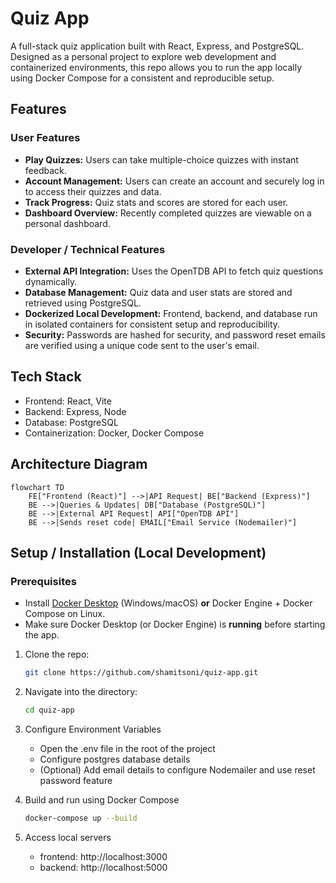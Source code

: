 # Quiz App

A full-stack quiz application built with React, Express, and PostgreSQL. Designed as a personal project to explore web development and containerized environments, this repo allows you to run the app locally using Docker Compose for a consistent and reproducible setup.

## Features

### User Features
- **Play Quizzes:** Users can take multiple-choice quizzes with instant feedback.
- **Account Management:** Users can create an account and securely log in to access their quizzes and data.
- **Track Progress:** Quiz stats and scores are stored for each user.  
- **Dashboard Overview:** Recently completed quizzes are viewable on a personal dashboard. 

### Developer / Technical Features
- **External API Integration:** Uses the OpenTDB API to fetch quiz questions dynamically.  
- **Database Management:** Quiz data and user stats are stored and retrieved using PostgreSQL.  
- **Dockerized Local Development:** Frontend, backend, and database run in isolated containers for consistent setup and reproducibility.
- **Security:** Passwords are hashed for security, and password reset emails are verified using a unique code sent to the user's email.


## Tech Stack

- Frontend: React, Vite
- Backend: Express, Node
- Database: PostgreSQL
- Containerization: Docker, Docker Compose

## Architecture Diagram

```mermaid
flowchart TD
    FE["Frontend (React)"] -->|API Request| BE["Backend (Express)"]
    BE -->|Queries & Updates| DB["Database (PostgreSQL)"]
    BE -->|External API Request| API["OpenTDB API"]
    BE -->|Sends reset code| EMAIL["Email Service (Nodemailer)"]
```

## Setup / Installation (Local Development)

### Prerequisites
- Install [Docker Desktop](https://www.docker.com/products/docker-desktop) (Windows/macOS) **or** Docker Engine + Docker Compose on Linux.
- Make sure Docker Desktop (or Docker Engine) is **running** before starting the app.

1. Clone the repo:
   ```bash
   git clone https://github.com/shamitsoni/quiz-app.git
   ```
2. Navigate into the directory:
   ```bash
   cd quiz-app
   ```
3. Configure Environment Variables
   - Open the .env file in the root of the project
   - Configure postgres database details
   - (Optional) Add email details to configure Nodemailer and use reset password feature

4. Build and run using Docker Compose
   ```bash
   docker-compose up --build
   ```
5. Access local servers
   - frontend: http://localhost:3000
   - backend: http://localhost:5000


  
